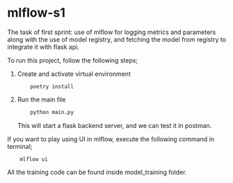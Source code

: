 # mlflow-s1
The task of first sprint: use of mlflow for logging metrics and parameters along with the use of model registry, and fetching the model from registry to integrate it with flask api.

To run this project, follow the following steps;
1. Create and activate virtual environment
    ```
        poetry install
    ```

2.  Run the main file
    ``` python
        python main.py
    ```

    This will start a flask backend server, and we can test it in postman.

If you want to play using UI in mlflow, execute the following command in terminal;
```
    mlflow ui
```

All the training code can be found inside model_training folder.
